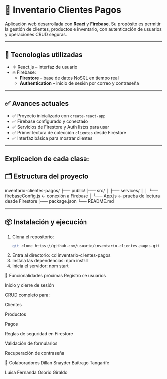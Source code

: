 # 🧾 Inventario Clientes Pagos

Aplicación web desarrollada con **React** y **Firebase**. Su propósito es permitir la gestión de clientes, productos e inventario, con autenticación de usuarios y operaciones CRUD seguras.

---

## 🚀 Tecnologías utilizadas

- ⚛️ React.js – interfaz de usuario
- 🔥 Firebase:
  - **Firestore** – base de datos NoSQL en tiempo real
  - **Authentication** – inicio de sesión por correo y contraseña

---

## ✅ Avances actuales

- ✅ Proyecto inicializado con `create-react-app`
- ✅ Firebase configurado y conectado
- ✅ Servicios de Firestore y Auth listos para usar
- ✅ Primer lectura de colección `clientes` desde Firestore
- ✅ Interfaz básica para mostrar clientes

---

## Explicacion de cada clase:



## 🗂️ Estructura del proyecto

inventario-clientes-pagos/
├── public/
├── src/
│ ├── services/
│ │ └── firebaseConfig.js ← conexión a Firebase
│ └── App.js ← prueba de lectura desde Firestore
├── package.json
└── README.md

---

## 📦 Instalación y ejecución

1. Clona el repositorio:
   ```bash
   git clone https://github.com/usuario/inventario-clientes-pagos.git
2.  Entra al directorio:
    cd inventario-clientes-pagos
3. Instala las dependencias:
   npm install
4. Inicia el servidor:
   npm start
   
🔐 Funcionalidades próximas
 Registro de usuarios

 Inicio y cierre de sesión

 CRUD completo para:

 Clientes

 Productos

 Pagos

 Reglas de seguridad en Firestore

 Validación de formularios

 Recuperación de contraseña

👥 Colaboradores
Dillan Snayder Buitrago Tangarife

Luisa Fernanda Osorio Giraldo